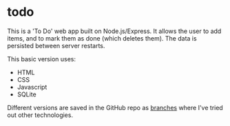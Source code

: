 # todo

This is a 'To Do' web app built on Node.js/Express. It allows the user to add items, and to mark them as done (which deletes them). The data is persisted between server restarts.

This basic version uses:
- HTML
- CSS
- Javascript
- SQLite

Different versions are saved in the GitHub repo as [branches](https://static.wikia.nocookie.net/enfuturama/images/5/5b/Santa.png/revision/latest?cb=20100527184531) where I've tried out other technologies.